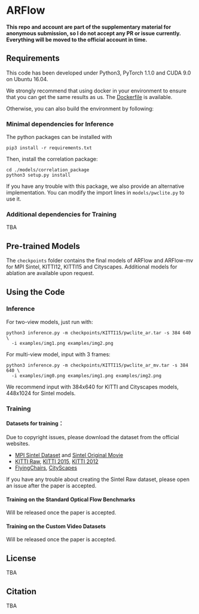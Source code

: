 # ARFlow

**This repo and account are part of the supplementary material for anonymous submission, so I do not accept any PR or issue currently. Everything will be moved to the official account in time.**

## Requirements

This code has been developed under Python3, PyTorch 1.1.0 and CUDA 9.0 on Ubuntu 16.04. 

We strongly recommend that using docker in your environment to ensure that you can get the same results as us. The [Dockerfile](./Dockerfile) is available. 

Otherwise, you can also build the environment by following:

### Minimal dependencies for Inference

The python packages can be installed with

```shell
pip3 install -r requirements.txt
```

Then, install the correlation package:

```shell
cd ./models/correlation_package
python3 setup.py install
```

If you have any trouble with this package, we also provide an alternative implementation. You can modify the import lines in `models/pwclite.py` to use it.

### Additional dependencies for Training

TBA

## Pre-trained Models

The `checkpoints` folder contains the final models of ARFlow and ARFlow-mv for MPI Sintel, KITTI12, KITTI15 and Cityscapes. Additional models for ablation are available upon request.

## Using the Code

### Inference

For two-view models, just run with:

```shell
python3 inference.py -m checkpoints/KITTI15/pwclite_ar.tar -s 384 640 \
  -i examples/img1.png examples/img2.png
```

For multi-view model, input with 3 frames:

```shell
python3 inference.py -m checkpoints/KITTI15/pwclite_ar_mv.tar -s 384 640 \
  -i examples/img0.png examples/img1.png examples/img2.png
```

We recommend input with 384x640 for KITTI and Cityscapes models, 448x1024 for Sintel models.

### Training
#### Datasets for training：

Due to copyright issues, please download the dataset from the official websites.

- [MPI Sintel Dataset](http://sintel.is.tue.mpg.de/downloads) and [Sintel Original Movie](https://www.youtube.com/watch?v=eRsGyueVLvQ)
- [KITTI Raw](http://www.cvlibs.net/datasets/kitti/raw_data.php), [KITTI 2015](http://www.cvlibs.net/download.php?file=data_scene_flow_multiview.zip), [KITTI 2012](http://www.cvlibs.net/download.php?file=data_stereo_flow_multiview.zip)
- [FlyingChairs](https://lmb.informatik.uni-freiburg.de/resources/datasets/FlyingChairs.en.html#flyingchairs), [CityScapes](https://www.cityscapes-dataset.com/downloads/) 

If you have any trouble about creating the Sintel Raw dataset, please open an issue after the paper is accepted.

#### Training on the Standard Optical Flow Benchmarks

Will be released once the paper is accepted.

#### Training on the Custom Video Datasets

Will be released once the paper is accepted.

## License

TBA

## Citation

TBA